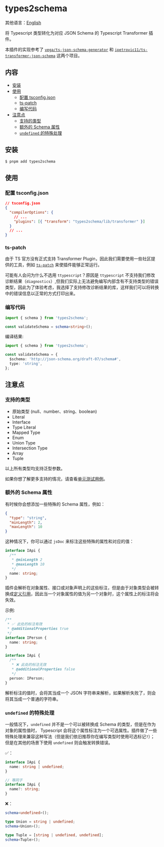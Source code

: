 # types2schema

其他语言：[English](./README.md)

将 Typescript 类型转化为对应 JSON Schema 的 Typescript Transformer 插件。

本插件的实现参考了 [`vega/ts-json-schema-generator`](https://github.com/vega/ts-json-schema-generator) 和 [`ipetrovic11/ts-transformer-json-schema`](https://github.com/ipetrovic11/ts-transformer-json-schema) 这两个项目。

## 内容

- [安装](#安装)
- [使用](#使用)
  - [配置 tsconfig.json](#配置-tsconfig.json)
  - [ts-patch](#ts-patch)
  - [编写代码](#编写代码)
- [注意点](#注意点)
  - [支持的类型](#支持的类型)
  - [额外的 Schema 属性](#额外的-Schema-属性)
  - [`undefined` 的特殊处理](#undefined-的特殊处理)

## 安装

```bash
$ pnpm add types2schema
```

## 使用

### 配置 tsconfig.json

```json
// tsconfig.json
{
  "compilerOptions": {
    // ...
    "plugins": [{ "transform": "types2schema/lib/transformer" }]
  }
  // ...
}
```

### ts-patch

由于 TS 官方没有正式支持 Transformer Plugin，因此我们需要使用一些社区提供的工具，例如 [`ts-patch`](https://github.com/nonara/ts-patch) 来使插件能够正常运行。

可能有人会问为什么不选用 `ttypescript`？原因是 `ttypescript` 不支持我们修改诊断结果（`diagnostics`）,但我们实际上无法避免编写内部含有不支持类型的错误类型，因此为了体验考虑，我选择了支持修改诊断结果的库，这样我们可以将转换中的错误信息以正常的方式打印出来。

### 编写代码

```ts
import { schema } from 'types2schema';

const validateSchema = schema<string>();
```

编译结果:

```ts
import { schema } from 'types2schema';

const validateSchema = {
  $schema: 'http://json-schema.org/draft-07/schema#',
  type: 'string',
};
```

## 注意点

### 支持的类型

- 原始类型 (null、number、string、boolean)
- Literal
- Interface
- Type Literal
- Mapped Type
- Enum
- Union Type
- Intersection Type
- Array
- Tuple

以上所有类型均支持泛型参数。

如果你想了解更多支持的情况，请查看[单元测试用例](../tests/schema)。

### 额外的 Schema 属性

有时候你会想添加一些特殊的 Schema 属性，例如：

```json
{
  "type": "string",
  "minLength": 2,
  "maxLength": 10
}
```

这种情况下，你可以通过 `jsDoc` 来标注这些特殊的属性和对应的值：

```ts
interface IApi {
  /**
   * @minLength 2
   * @maxLength 10
   */
  name: string;
}
```

插件会解析在对象属性、接口或对象声明上的这些标注，但是由于对象类型会被转换成[定义引用](https://json-schema.org/understanding-json-schema/structuring.html?highlight=ref#id1)，因此当一个对象属性的值为另一个对象时，这个属性上的标注将会失效。

示例:

```ts
/**
 * ✅ 此处的标注有效
 * @additionalProperties true
 */
interface IPerson {
  name: string;
}

interface IApi {
  /**
   * ❌ 此处的标注无效
   * @additionalProperties false
   */
  person: IPerson;
}
```

解析标注的值时，会将其当成一个 JSON 字符串来解析，如果解析失败了，则会将其当成一个普通的字符串。

### `undefined` 的特殊处理

一般情况下，`undefined` 并不是一个可以被转换成 Schema 的类型，但是在作为对象的属性值时， Typescript 会将这个属性标注为一个可选属性。插件做了一些特殊处理来兼容这种写法（但是我们依旧推荐你在编写类型时使用可选标记`?`）；但是在其他的场景下使用 `undefined` 则会触发转换错误。

✅：

```ts
interface IApi {
  name: string | undefined;
}

// 等同于
interface IApi {
  name?: string;
}
```

❌：

```ts
schema<undefined>();

type Union = string | undefined;
schema<Union>();

type Tuple = [string | undefined, undefined];
schema<Tuple>();
```
